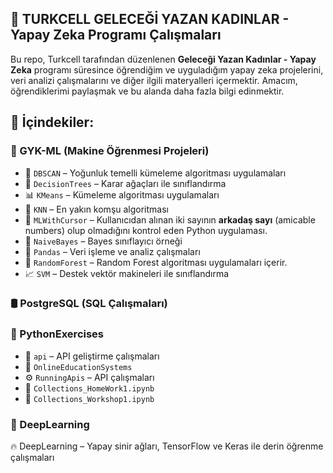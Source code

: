 ## 📂 TURKCELL GELECEĞİ YAZAN KADINLAR - Yapay Zeka Programı Çalışmaları

Bu repo, Turkcell tarafından düzenlenen **Geleceği Yazan Kadınlar - Yapay Zeka** programı süresince öğrendiğim ve uyguladığım yapay zeka projelerini, veri analizi çalışmalarını ve diğer ilgili materyalleri içermektir. Amacım, öğrendiklerimi paylaşmak ve bu alanda daha fazla bilgi edinmektir.


## 📑 İçindekiler:

### 🤖 GYK-ML (Makine Öğrenmesi Projeleri)
- 📌 `DBSCAN` – Yoğunluk temelli kümeleme algoritması uygulamaları  
- 🌳 `DecisionTrees` – Karar ağaçları ile sınıflandırma  
- 📊 `KMeans` – Kümeleme algoritması uygulamaları  
- 🧠 `KNN` – En yakın komşu algoritması  
- 🧬 `MLWithCursor` –  Kullanıcıdan alınan iki sayının **arkadaş sayı** (amicable numbers) olup olmadığını kontrol eden Python uygulaması.  
- 🧪 `NaiveBayes` – Bayes sınıflayıcı örneği 
- 🐼 `Pandas` – Veri işleme ve analiz çalışmaları  
- 🌲 `RandomForest` –  Random Forest algoritması uygulamaları içerir.
- 📈 `SVM` – Destek vektör makineleri ile sınıflandırma  

### 🛢️ PostgreSQL (SQL Çalışmaları) 

### 🐍 PythonExercises 
- 📁 `api` – API geliştirme çalışmaları  
- 🧩 `OnlineEducationSystems` 
- ⚙️ `RunningApis` – API çalışmaları
- 📓 `Collections_HomeWork1.ipynb`  
- 📘 `Collections_Workshop1.ipynb`

### 🧠 DeepLearning
🔥 DeepLearning – Yapay sinir ağları, TensorFlow ve Keras ile derin öğrenme çalışmaları
